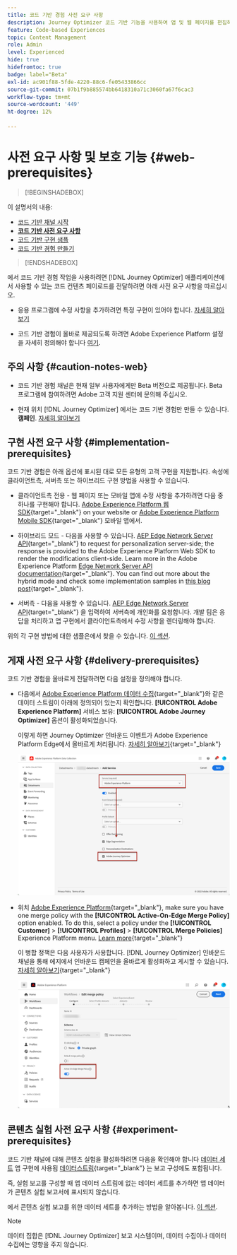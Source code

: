 ```yaml
---
title: 코드 기반 경험 사전 요구 사항
description: Journey Optimizer 코드 기반 기능을 사용하여 앱 및 웹 페이지를 편집하려면 이 페이지의 사전 요구 사항을 따르십시오
feature: Code-based Experiences
topic: Content Management
role: Admin
level: Experienced
hide: true
hidefromtoc: true
badge: label="Beta"
exl-id: ac901f88-5fde-4220-88c6-fe05433866cc
source-git-commit: 07b1f9b885574bb6418310a71c3060fa67f6cac3
workflow-type: tm+mt
source-wordcount: '449'
ht-degree: 12%

---
```


# 사전 요구 사항 및 보호 기능 {#web-prerequisites}

>[!BEGINSHADEBOX]

이 설명서의 내용:

* [코드 기반 채널 시작](get-started-code-based.md)
* **[코드 기반 사전 요구 사항](code-based-prerequisites.md)**
* [코드 기반 구현 샘플](code-based-implementation-samples.md)
* [코드 기반 경험 만들기](create-code-based.md)

>[!ENDSHADEBOX]

에서 코드 기반 경험 작업을 사용하려면 [!DNL Journey Optimizer] 애플리케이션에서 사용할 수 있는 코드 컨텐츠 페이로드를 전달하려면 아래 사전 요구 사항을 따르십시오.

* 응용 프로그램에 수정 사항을 추가하려면 특정 구현이 있어야 합니다. [자세히 알아보기](#implementation-prerequisites)

* 코드 기반 경험이 올바로 제공되도록 하려면 Adobe Experience Platform 설정 을 자세히 정의해야 합니다 [여기](#delivery-prerequisites).

## 주의 사항 {#caution-notes-web}

* 코드 기반 경험 채널은 현재 일부 사용자에게만 Beta 버전으로 제공됩니다. Beta 프로그램에 참여하려면 Adobe 고객 지원 센터에 문의해 주십시오.

* 현재 위치 [!DNL Journey Optimizer] 에서는 코드 기반 경험만 만들 수 있습니다. **캠페인**. [자세히 알아보기](../campaigns/create-campaign.md#configure)

## 구현 사전 요구 사항 {#implementation-prerequisites}

코드 기반 경험은 아래 옵션에 표시된 대로 모든 유형의 고객 구현을 지원합니다. 속성에 클라이언트측, 서버측 또는 하이브리드 구현 방법을 사용할 수 있습니다.

* 클라이언트측 전용 - 웹 페이지 또는 모바일 앱에 수정 사항을 추가하려면 다음 중 하나를 구현해야 합니다. [Adobe Experience Platform 웹 SDK](https://experienceleague.adobe.com/docs/platform-learn/implement-web-sdk/overview.html?lang=ko-KR){target="_blank"} on your website or [Adobe Experience Platform Mobile SDK](https://developer.adobe.com/client-sdks/documentation/){target="_blank"} 모바일 앱에서.

* 하이브리드 모드 - 다음을 사용할 수 있습니다. [AEP Edge Network Server API](https://experienceleague.adobe.com/docs/experience-platform/edge-network-server-api/data-collection/interactive-data-collection.html){target="_blank"} to request for personalization server-side; the response is provided to the Adobe Experience Platform Web SDK to render the modifications client-side. Learn more in the Adobe Experience Platform [Edge Network Server API documentation](https://experienceleague.adobe.com/docs/experience-platform/edge-network-server-api/overview.html?lang=ko-KR){target="_blank"}. You can find out more about the hybrid mode and check some implementation samples in [this blog post](https://blog.developer.adobe.com/hybrid-personalization-in-the-adobe-experience-platform-web-sdk-6a1bb674bf41){target="_blank"}.

* 서버측 - 다음을 사용할 수 있습니다. [AEP Edge Network Server API](https://experienceleague.adobe.com/docs/experience-platform/edge-network-server-api/data-collection/interactive-data-collection.html){target="_blank"} 을 입력하여 서버측에 개인화를 요청합니다. 개발 팀은 응답을 처리하고 앱 구현에서 클라이언트측에서 수정 사항을 렌더링해야 합니다.

위의 각 구현 방법에 대한 샘플은에서 찾을 수 있습니다. [이 섹션](code-based-implementation-samples.md).

## 게재 사전 요구 사항 {#delivery-prerequisites}

코드 기반 경험을 올바르게 전달하려면 다음 설정을 정의해야 합니다.

* 다음에서 [Adobe Experience Platform 데이터 수집](https://experienceleague.adobe.com/docs/experience-platform/edge/datastreams/overview.html?lang=ko-KR){target="_blank"}와 같은 데이터 스트림이 아래에 정의되어 있는지 확인합니다. **[!UICONTROL Adobe Experience Platform]** 서비스 보유: **[!UICONTROL Adobe Journey Optimizer]** 옵션이 활성화되었습니다.

  이렇게 하면 Journey Optimizer 인바운드 이벤트가 Adobe Experience Platform Edge에서 올바르게 처리됩니다. [자세히 알아보기](https://experienceleague.adobe.com/docs/experience-platform/edge/datastreams/configure.html?lang=ko-KR){target="_blank"}

  ![](../web/assets/web-aep-datastream-ajo.png)

* 위치 [Adobe Experience Platform](https://experienceleague.adobe.com/docs/experience-platform/profile/home.html?lang=ko){target="_blank"}, make sure you have one merge policy with the **[!UICONTROL Active-On-Edge Merge Policy]** option enabled. To do this, select a policy under the **[!UICONTROL Customer]** > **[!UICONTROL Profiles]** > **[!UICONTROL Merge Policies]** Experience Platform menu. [Learn more](https://experienceleague.adobe.com/docs/experience-platform/profile/merge-policies/ui-guide.html#configure){target="_blank"}

  이 병합 정책은 다음 사용자가 사용합니다. [!DNL Journey Optimizer] 인바운드 채널을 통해 에지에서 인바운드 캠페인을 올바르게 활성화하고 게시할 수 있습니다. [자세히 알아보기](https://experienceleague.adobe.com/docs/experience-platform/profile/merge-policies/ui-guide.html?lang=ko){target="_blank"}

  ![](../web/assets/web-aep-merge-policy.png)

## 콘텐츠 실험 사전 요구 사항 {#experiment-prerequisites}

코드 기반 채널에 대해 콘텐츠 실험을 활성화하려면 다음을 확인해야 합니다 [데이터 세트](../data/get-started-datasets.md) 앱 구현에 사용됨 [데이터스트림](https://experienceleague.adobe.com/docs/experience-platform/datastreams/overview.html){target="_blank"} 는 보고 구성에도 포함됩니다.

즉, 실험 보고를 구성할 때 앱 데이터 스트림에 없는 데이터 세트를 추가하면 앱 데이터가 콘텐츠 실험 보고서에 표시되지 않습니다.

에서 콘텐츠 실험 보고를 위한 데이터 세트를 추가하는 방법을 알아봅니다. [이 섹션](../campaigns/reporting-configuration.md#add-datasets).

>[!NOTE]
>
>데이터 집합은 [!DNL Journey Optimizer] 보고 시스템이며, 데이터 수집이나 데이터 수집에는 영향을 주지 않습니다.
